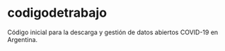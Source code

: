 # codigodetrabajo
Código inicial para la descarga y gestión de datos abiertos COVID-19 en Argentina.
